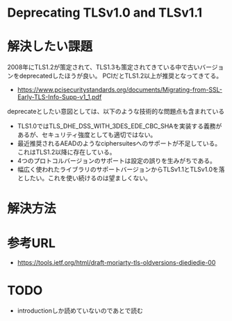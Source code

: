 # Deprecating TLSv1.0 and TLSv1.1


# 解決したい課題
2008年にTLS1.2が策定されて、TLS1.3も策定されてきている中で古いバージョンをdeprecatedしたほうが良い。
PCIだとTLS1.2以上が推奨となってきてる。
- https://www.pcisecuritystandards.org/documents/Migrating-from-SSL-Early-TLS-Info-Supp-v1_1.pdf

deprecateとしたい意図としては、以下のような技術的な問題点も含まれている
- TLS1.0ではTLS_DHE_DSS_WITH_3DES_EDE_CBC_SHAを実装する義務があるが、セキュリティ強度としても適切ではない。
- 最近推奨されるAEADのようなciphersuitesへのサポートが不足している。これはTLS1.2以降に存在している。
- 4つのプロトコルバージョンのサポートは設定の誤りを生みがちである。
- 幅広く使われたライブラリのサポートバージョンからTLSv1.1とTLSv1.0を落としたい。これを使い続けるのは望ましくない。


# 解決方法


# 参考URL
- https://tools.ietf.org/html/draft-moriarty-tls-oldversions-diediedie-00


# TODO
- introductionしか読めていないのであとで読む
